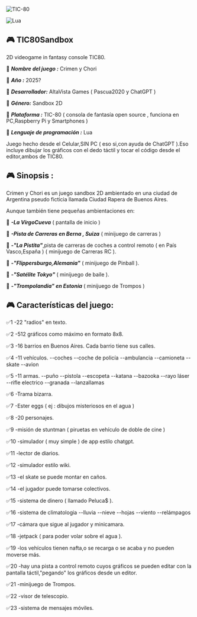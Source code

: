 ![TIC-80](https://img.shields.io/badge/TIC--80-2D%20Game%20Development-blue)

![Lua](https://img.shields.io/badge/Lua-2C2D72?style=for-the-badge&logo=lua&logoColor=white)

## 🎮 TIC80Sandbox
2D videogame in fantasy console TIC80.

🎲 ***Nombre del juego :*** Crimen y Chori

🎲 ***Año :*** 2025?

🎲 ***Desarrollador:***
AltaVista Games
( Pascua2020 y ChatGPT )

🎲 ***Género:*** Sandbox 2D

🎲 ***Plataforma :*** TIC-80 ( consola de fantasía open source , funciona en PC,Raspberry Pi y Smartphones )

🎲 ***Lenguaje de programación :*** Lua

Juego hecho desde el Celular,SIN PC ( eso si,con ayuda de ChatGPT ).Eso incluye dibujar los gráficos con el dedo táctil y tocar el código desde el editor,ambos de TIC80.

## 🎮 Sinopsis : 

Crimen y Chori es un juego sandbox 2D ambientado en una ciudad de Argentina pseudo ficticia llamada Ciudad Rapera de Buenos Aires.

Aunque también tiene pequeñas ambientaciones en:

🍪 ***-La VirgoCueva*** ( pantalla de inicio )

🍪 ***-Pista de Carreras en Berna , Suiza***
( minijuego de carreras )

🍪 ***-"La Pistita"***,pista de carreras de coches a control remoto ( en País Vasco,España ) ( minijuego de Carreras RC ).

🍪 ***-"Flippersburgo,Alemania"*** ( minijuego de Pinball ).

🍪 ***-"Satélite Tokyo"*** ( minijuego de baile ).

🍪 ***-"Trompolandia" en Estonia*** ( minijuego de Trompos )

## 🎮 Características del juego:

✅️1
-22 "radios" en texto.

✅️2
-512 gráficos como máximo en formato 8x8.

✅️3
-16 barrios en Buenos Aires.
Cada barrio tiene sus calles.

✅️4
-11 vehículos.
--coches
--coche de policía
--ambulancia
--camioneta
--skate
--avion

✅️5
-11 armas.
--puño
--pistola
--escopeta
--katana
--bazooka
--rayo láser
--rifle electrico
--granada
--lanzallamas

✅️6
-Trama bizarra.

✅️7
-Ester eggs ( ej : dibujos misteriosos en el agua )

✅️8
-20 personajes.

✅️9
-misión de stuntman ( piruetas en vehículo de doble de cine )

✅️10
-simulador ( muy simple ) de app estilo chatgpt.

✅️11
-lector de diarios.

✅️12
-simulador estilo wiki.

✅️13
-el skate se puede montar en caños.

✅️14
-el jugador puede tomarse colectivos.

✅️15
-sistema de dinero ( llamado Peluca$ ).

✅️16
-sistema de climatologia
--lluvia
--nieve
--hojas
--viento
--relámpagos

✅️17
-cámara que sigue al jugador y minicamara.

✅️18
-jetpack ( para poder volar sobre el agua ).

✅️19
-los vehículos tienen nafta,o se recarga o se acaba y no pueden moverse más.

✅️20
-hay una pista a control remoto cuyos gráficos se pueden editar con la pantalla táctil,"pegando" los gráficos desde un editor.

✅️21
-minijuego de Trompos.

✅️22
-visor de telescopio.

✅️23
-sistema de mensajes móviles.
